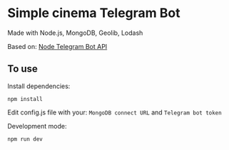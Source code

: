 # Simple cinema Telegram Bot

Made with Node.js, MongoDB, Geolib, Lodash

Based on: [Node Telegram Bot API](https://github.com/yagop/node-telegram-bot-api)

## To use
Install dependencies:

`npm install`

Edit config.js file with your: `MongoDB connect URL` and `Telegram bot token`

Development mode: 

`npm run dev`

